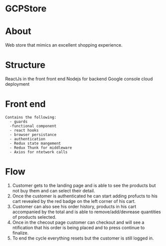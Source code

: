 # GCPStore

  # About
  Web store that mimics an excellent shopping experience.
  
  # Structure
  ReactJs in the front front end
  Nodejs for backend
  Google console cloud deployment
  
  # Front end
    Contains the following:
      - guards
      -functional component
      - react hooks
      - browser persistance
      - authentication 
      - Redux state mangement
      - Redux Thunk for middleware
      - Axios for ntetwork calls
      
  # Flow
  1. Customer gets to the landing page and is able to see the products but not buy them and can select their detail.
  2. Once the customer is authenticated he can start adding profucts to his cart revealed by the red badge on the left corner of his cart.
  3. Customer can also see his order history, products in his cart accompanied by the total and is able to remove/add/devrease quantities of products selected.
  4. Once in the checout page customer can checkout and will see a ntification that his order is being placed and to press continue to finalize.
  5. To end the cycle everything resets but the customer is still logged in.
  
  
